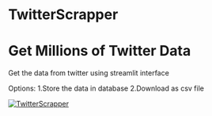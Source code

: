 # TwitterScrapper
# Get Millions of Twitter Data
Get the data from twitter using streamlit interface

Options:
1.Store the data in database
2.Download as csv file

[![TwitterScrapper](https://img.youtube.com/vi/Tzk9aKth_EI/0.jpg)](https://www.youtube.com/watch?v=Tzk9aKth_EI)
